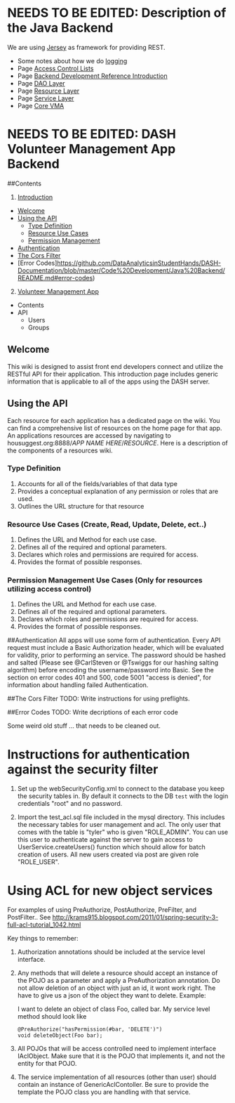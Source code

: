 # NEEDS TO BE EDITED: Description of the Java Backend

We are using [Jersey](https://jersey.java.net/) as framework for providing REST.

 * Some notes about how we do [logging](https://github.com/DataAnalyticsinStudentHands/DASH-Documentation/blob/master/Code%20Development/Java%20Backend/Logging.md)
 * Page [Access Control Lists](https://github.com/DataAnalyticsinStudentHands/DASH-Documentation/blob/master/Code%20Development/Java%20Backend/Access-Control-Lists.md)
 * Page [Backend Development Reference Introduction](https://github.com/DataAnalyticsinStudentHands/DASH-Documentation/blob/master/Code%20Development/Java%20Backend/Backend-Development-Reference-Introduction)
 * Page [DAO Layer](https://github.com/DataAnalyticsinStudentHands/DASH-Documentation/blob/master/Code%20Development/Java%20Backend/DAO-Layer.md)
 * Page [Resource Layer](https://github.com/DataAnalyticsinStudentHands/DASH-Documentation/blob/master/Code%20Development/Java%20Backend/Resource-Layer.md)
 * Page [Service Layer](https://github.com/DataAnalyticsinStudentHands/DASH-Documentation/blob/master/Code%20Development/Java%20Backend/Service-Layers.md)
 * Page [Core VMA](https://github.com/DataAnalyticsinStudentHands/DASH-Documentation/blob/master/Code%20Development/Java%20Backend/Volunteer-Management.md)





 # NEEDS TO BE EDITED: DASH Volunteer Management App Backend

 ##Contents
 1. [Introduction](https://github.com/DataAnalyticsinStudentHands/DASH-Documentation/blob/master/Code%20Development/Java%20Backend/README.md#welcome)
   * [Welcome](https://github.com/DataAnalyticsinStudentHands/DASH-Documentation/blob/master/Code%20Development/Java%20Backend/README.md#welcome)
   * [Using the API](https://github.com/DataAnalyticsinStudentHands/DASH-Documentation/blob/master/Code%20Development/Java%20Backend/README.md#using-the-api)
     * [Type Definition](https://github.com/DataAnalyticsinStudentHands/DASH-Documentation/blob/master/Code%20Development/Java%20Backend/README.md#type-definition)
     * [Resource Use Cases](https://github.com/DataAnalyticsinStudentHands/DASH-Documentation/blob/master/Code%20Development/Java%20Backend/README.md#resource-use-cases-create-read-update-delete-ect)
     * [Permission Management](https://github.com/DataAnalyticsinStudentHands/RESTFUL-WS/wiki#permission-management-use-cases-only-for-resources-utilizing-access-control)
  * [Authentication](https://github.com/DataAnalyticsinStudentHands/DASH-Documentation/blob/master/Code%20Development/Java%20Backend/README.md#authentication)
   * [The Cors Filter](https://github.com/DataAnalyticsinStudentHands/DASH-Documentation/blob/master/Code%20Development/Java%20Backend/README.md#the-cors-filter)
   * [Error Codes]https://github.com/DataAnalyticsinStudentHands/DASH-Documentation/blob/master/Code%20Development/Java%20Backend/README.md#error-codes)
 2. [Volunteer Management App](https://github.com/DataAnalyticsinStudentHands/RESTFUL-WS/wiki/Volunteer-Management#volunteer-management-app)
   * Contents
   * API
     * Users
     * Groups


 ## Welcome
 This wiki is designed to assist front end developers connect and utilize the RESTful API for their application.  This introduction page includes generic information that is applicable to all of the apps using the DASH server.

 ## Using the API
 Each resource for each application has a dedicated page on the wiki.  You can find a comprehensive list of resources on the home page for that app. An applications resources are accessed by navigating to housuggest.org:8888/*APP NAME HERE*/*RESOURCE*.   Here is a description of the components of a resources wiki.

 ### Type Definition
 1. Accounts for all of the fields/variables of that data type
 2. Provides a conceptual explanation of any permission or roles that are used.
 3. Outlines the URL structure for that resource

 ### Resource Use Cases (Create, Read, Update, Delete, ect..)
 1. Defines the URL and Method for each use case.
 2. Defines all of the required and optional parameters.
 3. Declares which roles and permissions are required for access.
 4. Provides the format of possible responses.

 ### Permission Management Use Cases (Only for resources utilizing access control)
 1. Defines the URL and Method for each use case.
 2. Defines all of the required and optional parameters.
 3. Declares which roles and permissions are required for access.
 4. Provides the format of possible responses.

 ##Authentication
 All apps will use some form of authentication.  Every API request must include a Basic Authorization header, which will be evaluated for validity, prior to performing an service. The password should be hashed and salted  (Please see @CarlSteven or @Tswiggs for our hashing salting algorithm) before encoding the username/password into Basic.  See the section on error codes 401 and 500, code 5001 "access is denied", for information about handling failed Authentication.

 ##The Cors Filter
 TODO: Write instructions for using preflights.

 ##Error Codes
 TODO: Write decriptions of each error code







Some weird old stuff ... that needs to be cleaned out.

Instructions for authentication against the security filter
===========================================================

1. Set up the webSecurityConfig.xml to connect to the database you keep the security tables in.  By default it connects to the DB `test` with the login credentials "root" and no password.

2. Import the test_acl.sql file included in the mysql directory.  This includes the necessary tables for user management and acl.  The only user that comes with the table is "tyler" who is given "ROLE_ADMIN".  You can use this user to authenticate against the server to gain access to UserService.createUsers() function which should allow for batch creation of users.  All new users created via post are given role "ROLE_USER".

Using ACL for new object services
=================================

For examples of using PreAuthorize, PostAuthorize, PreFilter, and PostFilter..
See http://krams915.blogspot.com/2011/01/spring-security-3-full-acl-tutorial_1042.html

Key things to remember:
1. Authorization annotations should be included at the service level interface.

2. Any methods that will delete a resource should accept an instance of the POJO as a parameter and apply a PreAuthorization annotation. Do not allow deletion of an object with just an id, it wont work right.  The have to give us a json of the object they want to delete. Example:

    I want to delete an object of class Foo, called bar.
    My service level method should look like

    ```
    @PreAuthorize("hasPermission(#bar, 'DELETE')")
    void deleteObject(Foo bar);
    ```

3. All  POJOs that will be access controlled need to implement interface IAclObject.  Make sure that it is the POJO that implements it, and not the entity for that POJO.

4. The service implementation of all resources (other than user) should contain an instance of GenericAclContoller.  Be sure to provide the template the POJO class you are handling with that service.
